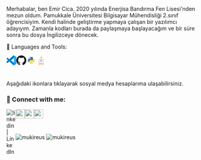 Merhabalar, ben Emir Cica. 2020 yılında Enerjisa Bandırma Fen Lisesi'nden mezun oldum. Pamukkale Üniversitesi Bilgisayar Mühendisliği 2.sınıf öğrencisiyim.
Kendi halinde geliştirme yapmaya çalışan bir yazılımcı adayıyım. Zamanla kodları burada da paylaşmaya başlayacağım ve bir süre sonra bu dosya İngilizceye dönecek. 

🔧 Languages and Tools:

[<img align="left" alt="Visual Studio Code" width="26px" src="https://raw.githubusercontent.com/github/explore/80688e429a7d4ef2fca1e82350fe8e3517d3494d/topics/visual-studio-code/visual-studio-code.png" />][vsCode]
[<img align="left" alt="GitHub" width="26px" src="https://raw.githubusercontent.com/github/explore/78df643247d429f6cc873026c0622819ad797942/topics/github/github.png" />][github]
[<img align="left" alt="Python" width="26px" src="https://raw.githubusercontent.com/github/explore/cebd63002168a05a6a642f309227eefeccd92950/topics/python/python.png" />][Python]
[<img align="left" alt="Java" width="26px" src="https://raw.githubusercontent.com/github/explore/cebd63002168a05a6a642f309227eefeccd92950/topics/java/java.png" />][Java]




<br />

[vsCode]: https://code.visualstudio.com/
[github]: https://github.com/DrXendria
[python]: https://www.python.org
[Java]: https://www.java.com/




<br />
<br />



Aşağıdaki ikonlara tıklayarak sosyal medya hesaplarıma ulaşabilirsiniz.

### 📩 Connect with me:

[<img align="left" alt="linkedin | LinkedIn" width="24px" src="https://raw.githubusercontent.com/peterthehan/peterthehan/master/assets/linkedin.svg" />][linkedin]
[<img align="left" height="24" width="24" src="https://cdn.jsdelivr.net/npm/simple-icons@v4/icons/instagram.svg" />][instagram]
[<img align="left" height="24" width="24" src="https://cdn.jsdelivr.net/npm/simple-icons@v4/icons/gmail.svg" />][gmail]
[<img align="left" height="24" width="24" src="https://cdn.jsdelivr.net/npm/simple-icons@v4/icons/twitter.svg" />][twitter]



<br />


[instagram]: https://www.instagram.com/emircica/
[linkedin]: https://www.linkedin.com/in/emircica-2848a0218/
[gmail]: mailto:emircica.ec@gmail.com
[twitter]: https://twitter.com/emircica
<br />



























<img height="180em" align="center" src="https://github-readme-stats.vercel.app/api?username=DrXendria&show_icons=true&locale=en&theme=algolia&include_all_commits=true&count_private=true" alt="mukireus"/>
  <img height="180em" align="center" src="https://github-readme-stats.vercel.app/api/top-langs?username=DrXendria&show_icons=true&locale=en&layout=compact&langs_count=8&theme=algolia" alt="mukireus"/>
